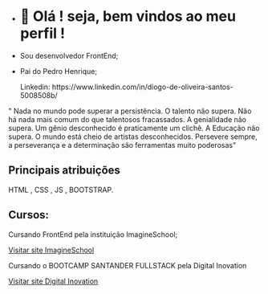 - <h1>👋 Olá ! seja, bem vindos ao meu perfil ! </h1>
- <p> Sou desenvolvedor FrontEnd;
- <p> Pai do Pedro Henrique;
  <p> Linkedin: https://www.linkedin.com/in/diogo-de-oliveira-santos-5008508b/
  <p> 
" Nada no mundo pode superar a persistência. O talento não supera. Não há nada mais comum do que talentosos fracassados. A genialidade não supera. Um gênio desconhecido é praticamente um clichê.  A Educação não supera. O mundo está cheio de artistas desconhecidos. Persevere sempre, a perseverança e a determinação são ferramentas muito  poderosas"

 <h2> Principais atribuições </h2>
 
  HTML , CSS , JS , BOOTSTRAP.
  
  
  <h2> Cursos: </h2>
  <p> Cursando FrontEnd pela instituição ImagineSchool; </p>
   <a href="https://imagineschool.com.br">Visitar site ImagineSchool</a> 
  <p> Cursando o BOOTCAMP SANTANDER FULLSTACK pela Digital Inovation </p>
  <a href="https://web.digitalinnovation.one/">Visitar site Digital Inovation</a> 
  
 
